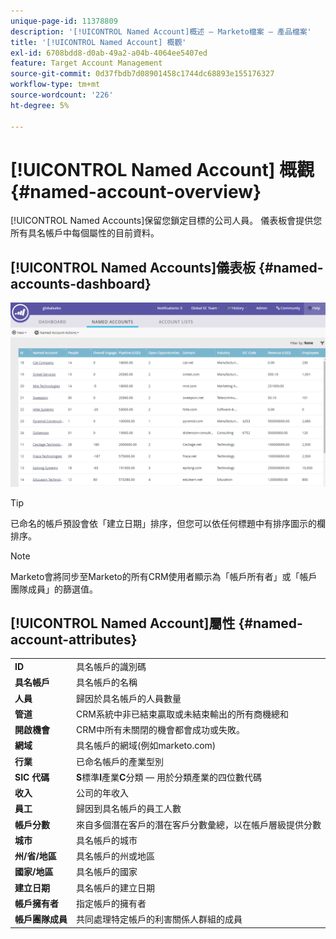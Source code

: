 ```yaml
---
unique-page-id: 11378809
description: '[!UICONTROL Named Account]概述 — Marketo檔案 — 產品檔案'
title: '[!UICONTROL Named Account] 概觀'
exl-id: 6708bdd8-d0ab-49a2-a04b-4064ee5407ed
feature: Target Account Management
source-git-commit: 0d37fbdb7d08901458c1744dc68893e155176327
workflow-type: tm+mt
source-wordcount: '226'
ht-degree: 5%

---
```


# [!UICONTROL Named Account] 概觀 {#named-account-overview}

[!UICONTROL Named Accounts]保留您鎖定目標的公司人員。 儀表板會提供您所有具名帳戶中每個屬性的目前資料。

## [!UICONTROL Named Accounts]儀表板 {#named-accounts-dashboard}

![](assets/one.png)

>[!TIP]
>
>已命名的帳戶預設會依「建立日期」排序，但您可以依任何標題中有排序圖示的欄排序。

>[!NOTE]
>
>Marketo會將同步至Marketo的所有CRM使用者顯示為「帳戶所有者」或「帳戶團隊成員」的篩選值。

## [!UICONTROL Named Account]屬性 {#named-account-attributes}

<table> 
 <tbody> 
  <tr> 
   <td><strong><span class="uicontrol">ID</span></strong></td> 
   <td>具名帳戶的識別碼</td> 
  </tr> 
  <tr> 
   <td><strong><span class="uicontrol">具名帳戶</span></strong></td> 
   <td>具名帳戶的名稱</td> 
  </tr> 
  <tr> 
   <td><strong><span class="uicontrol">人員</span></strong></td> 
   <td>歸因於具名帳戶的人員數量</td> 
  </tr> 
  <tr> 
   <td><strong><span class="uicontrol">管道</span></strong></td> 
   <td>CRM系統中非已結束贏取或未結束輸出的所有商機總和</td> 
  </tr> 
  <tr> 
   <td><strong><span class="uicontrol">開啟機會</span></strong></td> 
   <td>CRM中所有未關閉的機會都會成功或失敗。</td> 
  </tr> 
  <tr> 
   <td><strong><span class="uicontrol">網域</span></strong></td> 
   <td>具名帳戶的網域(例如marketo.com)</td> 
  </tr> 
  <tr> 
   <td><strong><span class="uicontrol">行業</span></strong></td> 
   <td>已命名帳戶的產業型別</td> 
  </tr> 
  <tr> 
   <td><strong><span class="uicontrol">SIC 代碼</span></strong></td> 
   <td><span><strong>S</strong>標準<strong>I</strong>產業<strong>C</strong>分類 — 用於分類產業的四位數代碼<br></span></td> 
  </tr> 
  <tr> 
   <td><strong><span class="uicontrol">收入</span></strong></td> 
   <td>公司的年收入</td> 
  </tr> 
  <tr> 
   <td><strong><span class="uicontrol">員工</span></strong></td> 
   <td>歸因到具名帳戶的員工人數</td> 
  </tr> 
  <tr> 
   <td colspan="1"><strong><span class="uicontrol">帳戶分數</span></strong></td> 
   <td colspan="1">來自多個潛在客戶的潛在客戶分數彙總，以在帳戶層級提供分數</td> 
  </tr> 
  <tr> 
   <td colspan="1"><strong><span class="uicontrol">城市</span></strong></td> 
   <td colspan="1">具名帳戶的城市</td> 
  </tr> 
  <tr> 
   <td colspan="1"><strong><span class="uicontrol">州/省/地區</span></strong></td> 
   <td colspan="1">具名帳戶的州或地區</td> 
  </tr> 
  <tr> 
   <td colspan="1"><strong><span class="uicontrol">國家/地區</span></strong></td> 
   <td colspan="1">具名帳戶的國家</td> 
  </tr> 
  <tr> 
   <td colspan="1"><strong><span class="uicontrol">建立日期</span></strong></td> 
   <td colspan="1">具名帳戶的建立日期</td> 
  </tr> 
  <tr> 
   <td colspan="1"><strong><span class="uicontrol">帳戶擁有者</span></strong></td> 
   <td colspan="1">指定帳戶的擁有者</td> 
  </tr> 
  <tr> 
   <td colspan="1"><strong><span class="uicontrol">帳戶團隊成員</span></strong></td> 
   <td colspan="1">共同處理特定帳戶的利害關係人群組的成員</td> 
  </tr> 
 </tbody> 
</table>
